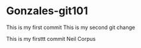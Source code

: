 # Gonzales-git101
This is my first commit 
This is my second git change



This is my firsttt commit
Neil Corpus